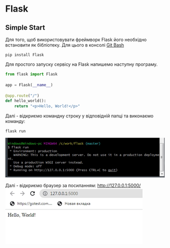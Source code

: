 # Flask
## Simple Start
Для того, щоб використовувати фреймворк Flask його необхідно встановити як бібліотеку. Для цього в консолі <a href = "https://git-scm.com/downloads">Git Bash</a>
```
pip install Flask
```

Для простого запуску сервісу на Flask напишемо наступну програму.

```python
from flask import Flask

app = Flask(__name__)

@app.route("/")
def hello_world():
    return "<p>Hello, World!</p>"
```
Далі - відкриємо командну строку у відповідній папці та виконаємо команду:
```
flask run
```
<img src = "img/flask01.jpg">   

Далі - відкриємо браузер за посиланням: <a href = "http://127.0.0.1:5000/" target = "_blank">http://127.0.0.1:5000/</a>  
<img src = "img/flask02.jpg">   